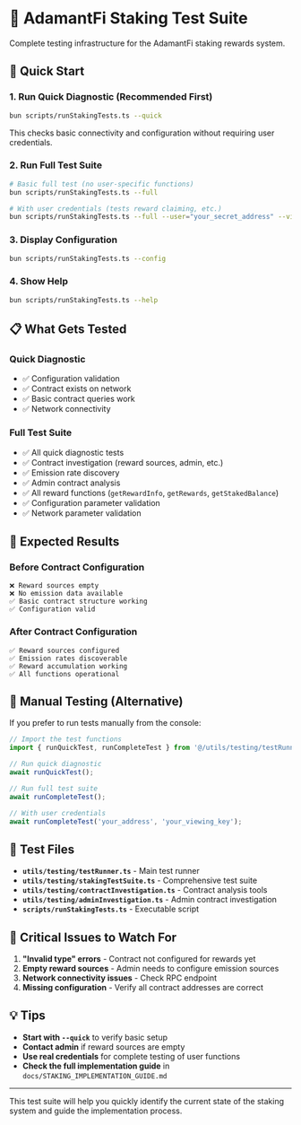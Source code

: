 # 🧪 AdamantFi Staking Test Suite

Complete testing infrastructure for the AdamantFi staking rewards system.

## 🚀 Quick Start

### 1. Run Quick Diagnostic (Recommended First)

```bash
bun scripts/runStakingTests.ts --quick
```

This checks basic connectivity and configuration without requiring user credentials.

### 2. Run Full Test Suite

```bash
# Basic full test (no user-specific functions)
bun scripts/runStakingTests.ts --full

# With user credentials (tests reward claiming, etc.)
bun scripts/runStakingTests.ts --full --user="your_secret_address" --viewing-key="your_viewing_key"
```

### 3. Display Configuration

```bash
bun scripts/runStakingTests.ts --config
```

### 4. Show Help

```bash
bun scripts/runStakingTests.ts --help
```

## 📋 What Gets Tested

### Quick Diagnostic

- ✅ Configuration validation
- ✅ Contract exists on network
- ✅ Basic contract queries work
- ✅ Network connectivity

### Full Test Suite

- ✅ All quick diagnostic tests
- ✅ Contract investigation (reward sources, admin, etc.)
- ✅ Emission rate discovery
- ✅ Admin contract analysis
- ✅ All reward functions (`getRewardInfo`, `getRewards`, `getStakedBalance`)
- ✅ Configuration parameter validation
- ✅ Network parameter validation

## 🎯 Expected Results

### Before Contract Configuration

```
❌ Reward sources empty
❌ No emission data available
✅ Basic contract structure working
✅ Configuration valid
```

### After Contract Configuration

```
✅ Reward sources configured
✅ Emission rates discoverable
✅ Reward accumulation working
✅ All functions operational
```

## 🔧 Manual Testing (Alternative)

If you prefer to run tests manually from the console:

```typescript
// Import the test functions
import { runQuickTest, runCompleteTest } from '@/utils/testing/testRunner';

// Run quick diagnostic
await runQuickTest();

// Run full test suite
await runCompleteTest();

// With user credentials
await runCompleteTest('your_address', 'your_viewing_key');
```

## 📁 Test Files

- **`utils/testing/testRunner.ts`** - Main test runner
- **`utils/testing/stakingTestSuite.ts`** - Comprehensive test suite
- **`utils/testing/contractInvestigation.ts`** - Contract analysis tools
- **`utils/testing/adminInvestigation.ts`** - Admin contract investigation
- **`scripts/runStakingTests.ts`** - Executable script

## 🚨 Critical Issues to Watch For

1. **"Invalid type" errors** - Contract not configured for rewards yet
2. **Empty reward sources** - Admin needs to configure emission sources
3. **Network connectivity issues** - Check RPC endpoint
4. **Missing configuration** - Verify all contract addresses are correct

## 💡 Tips

- **Start with `--quick`** to verify basic setup
- **Contact admin** if reward sources are empty
- **Use real credentials** for complete testing of user functions
- **Check the full implementation guide** in `docs/STAKING_IMPLEMENTATION_GUIDE.md`

---

This test suite will help you quickly identify the current state of the staking system and guide the implementation process.
